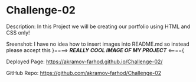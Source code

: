 # Challenge-02
Description:
  In this Project we will be creating our portfolio using HTML and CSS only!
  
Sreenshot:
  I have no idea how to insert images into README.md
  so instead please accept this
}====> ***REALLY COOL IMAGE OF MY PROJECT*** <===={
  
Deployed Page:
  https://akramov-farhod.github.io/Challenge-02/
  
GitHub Repo:
  https://github.com/akramov-farhod/Challenge-02
